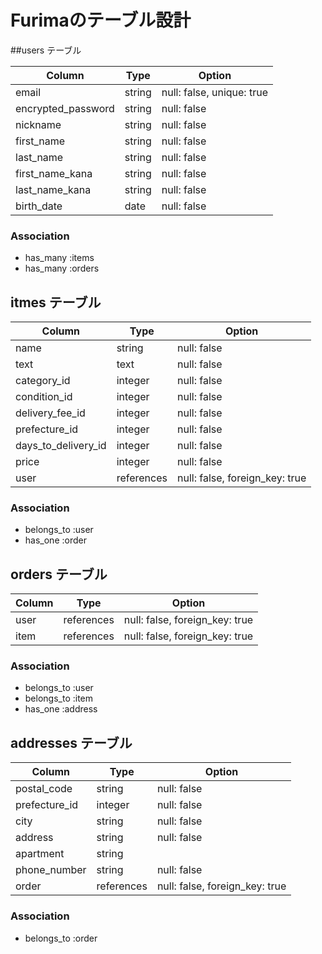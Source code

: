 # Furimaのテーブル設計

##users テーブル

| Column             | Type   | Option                    |
| ------------------ | -----  | ------------------------- | 
| email              | string | null: false, unique: true |
| encrypted_password | string | null: false               |
| nickname           | string | null: false               |
| first_name         | string | null: false               |
| last_name          | string | null: false               |
| first_name_kana    | string | null: false               |
| last_name_kana     | string | null: false               |
| birth_date         | date   | null: false               |

### Association

- has_many :items
- has_many :orders

## itmes テーブル

| Column              | Type       | Option                         |
| ------------------  | ---------- | ------------------------------ |
| name                | string     | null: false                    |
| text                | text       | null: false                    |
| category_id         | integer    | null: false                    |
| condition_id        | integer    | null: false                    |
| delivery_fee_id     | integer    | null: false                    |
| prefecture_id       | integer    | null: false                    |
| days_to_delivery_id | integer    | null: false                    |
| price               | integer    | null: false                    |
| user                | references | null: false, foreign_key: true |

### Association

- belongs_to :user
- has_one :order

## orders テーブル

| Column    | Type       | Option                         |
| --------- | ---------- | ------------------------------ |
| user      | references | null: false, foreign_key: true |
| item      | references | null: false, foreign_key: true |

### Association

- belongs_to :user
- belongs_to :item
- has_one :address

## addresses テーブル

| Column          | Type       | Option                         |
| --------------- | ---------- | ------------------------------ |
| postal_code     | string     | null: false                    |
| prefecture_id   | integer    | null: false                    |
| city            | string     | null: false                    |
| address         | string     | null: false                    |
| apartment       | string     |                                |
| phone_number    | string     | null: false                    |
| order           | references | null: false, foreign_key: true |

### Association

- belongs_to :order
